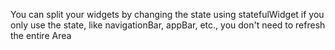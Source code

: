 
You can split your widgets by changing the state using statefulWidget 
if you only use the state, like navigationBar, appBar, etc., you don't need to refresh the entire Area 


